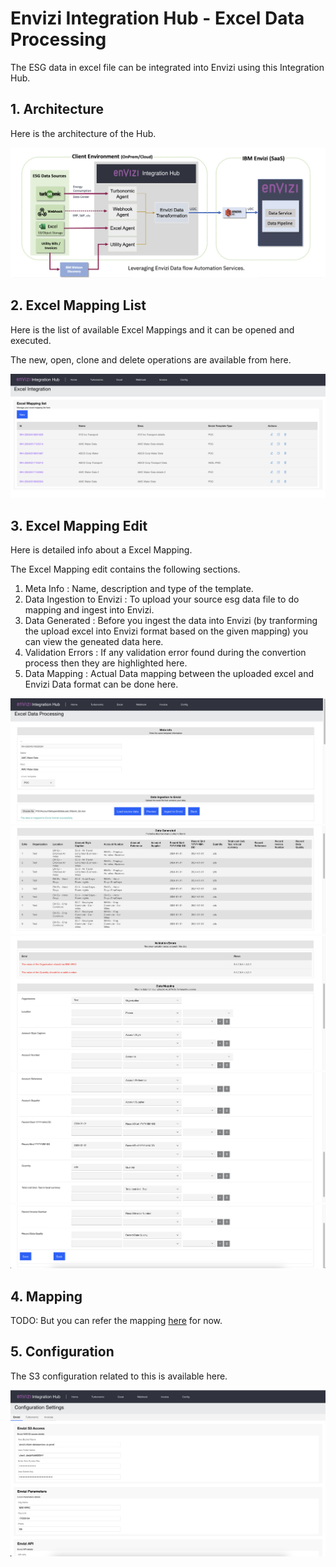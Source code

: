 
# Envizi Integration Hub - Excel Data Processing

The ESG data in excel file can be integrated into Envizi using this Integration Hub.


## 1. Architecture

Here is the architecture of the Hub.

<img src="images/arch.png">

## 2. Excel Mapping List

Here is the list of available Excel Mappings and it can be opened and executed. 

The new, open, clone and delete operations are available from here.

<img src="images/image11.png">

## 3. Excel Mapping Edit

Here is detailed info about a Excel Mapping.

The Excel Mapping edit contains the following sections.

1. Meta Info : Name, description and type of the template.
2. Data Ingestion to Envizi : To upload your source esg data file to do mapping and ingest into Envizi.
3. Data Generated : Before you ingest the data into Envizi (by tranforming the upload excel into Envizi format based on the given mapping) you can view the geneated data here.
4. Validation Errors : If any validation error found during the convertion process then they are highlighted here.
5. Data Mapping : Actual Data mapping between the uploaded excel and Envizi Data format can be done here.

<img src="images/image12.png">
<img src="images/image13.png">
<img src="images/image14.png">
<img src="images/image15.png">
<img src="images/image16.png">


## 4. Mapping

TODO: But you can refer the mapping <a href="../11-webhook">here</a> for now.


## 5. Configuration

The S3 configuration related to this is available here.

<img src="images/image17.png">